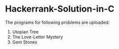 Hackerrank-Solution-in-C
========================
The programs for following problems are uploaded:

1. Utopian Tree
2. The Love-Letter Mystery
3. Gem Stones
